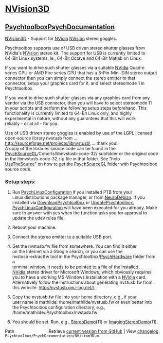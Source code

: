 # [NVision3D](NVision3D)
## [Psychtoolbox](Psychtoolbox)[PsychDocumentation](PsychDocumentation)

[NVision3D](NVision3D) - Support for [NVidia](NVidia) [NVision](NVision) stereo goggles.  
  
Psychtoolbox supports use of USB driven stereo shutter glasses from  
NVidia's [NVision](NVision) stereo kit. The support for USB is currently limited to  
64-Bit Linux systems, ie., 64-Bit Octave and 64-Bit Matlab on Linux.  
  
If you want to drive such shutter glasses via a suitable [NVidia](NVidia) Quadro  
series GPU or AMD Fire series GPU that has a 3-Pin-Mini-DIN stereo output  
connector then you can simply connect the stereo emitter to that  
connector, setup your graphics card for it, and select stereomode 1 in  
Psychtoolbox.  
  
If you want to drive such shutter glasses via any graphics card from any  
vendor via the USB connector, then you will have to select stereomode 11  
in your scripts and perform the following setup steps beforehand. This  
functionality is currently limited to 64-Bit Linux only, and highly  
experimental in nature, without any guarantees that this will work  
reliably - or at all - for you.  
  
Use of USB driven stereo goggles is enabled by use of the LGPL licensed  
open-source library nvstusb from ...  
<http://sourceforge.net/projects/libnvstusb\> ... thank you!  
A copy of the libraries source code can be found in the  
[PsychSourceGL](PsychSourceGL)/Cohorts/libnvstusb-code-32/ subfolder or the original code  
in the libnvstusb-code-32.zip file in that folder. See "help  
[UseTheSource](UseTheSource)" on how to get the [PsychSourceGL](PsychSourceGL) folder with Psychtoolbox  
source code.  
  
  
### Setup steps:  
  
1. Run [PsychLinuxConfiguration](PsychLinuxConfiguration) if you installed PTB from your  
   Linux distributions package manager, or from [NeuroDebian](NeuroDebian). If you  
   installed via [DownloadPsychtoolbox](DownloadPsychtoolbox) or [UpdatePsychtoolbox](UpdatePsychtoolbox),  
   [PsychLinuxConfiguration](PsychLinuxConfiguration) will have been executed for you already. Make  
   sure to answer with yes when the function asks you for approval to  
   update the udev rules file.  
  
2. Reboot your machine.  
  
3. Connect the stereo emitter to a suitable USB port.  
  
4. Get the nvstusb.fw file from somewhere. You can find it either  
   on the Internet via a Google search, or you can use the  
   nvstusb-extractfw tool in the Psychtoolbox/[PsychHardware](PsychHardware) folder from a  
   terminal window. It needs to be pointed to a file of the installed  
   [NVidia](NVidia) stereo driver for Microsoft Windows, which obviously requires  
   you to have a working MS-Windows installation with a [NVidia](NVidia) card.  
   Alternatively follow the instructions about generating nvstusb.fw from  
   this website: <http://nvstusb.gnu-log.net/\>  
  
5. Copy the nvstusb.fw file into your home directory, e.g., if your  
   user name is mathilde: /home/mathilde/nvstusb.fw or even better into  
   the Psychtoolbox configuration directory, e.g.,  
   /home/mathilde/.Psychtoolbox/nvstusb.fw  
  
6. You should be set. Run, e.g., [StereoDemo](StereoDemo)(11) or [ImagingStereoDemo](ImagingStereoDemo)(11).  
  




<div class="code_header" style="text-align:right;">
  <span style="float:left;">Path&nbsp;&nbsp;</span> <span class="counter">Retrieve <a href=
  "https://raw.github.com/Psychtoolbox-3/Psychtoolbox-3/beta/Psychtoolbox/PsychDocumentation/NVision3D.m">current version from GitHub</a> | View <a href=
  "https://github.com/Psychtoolbox-3/Psychtoolbox-3/commits/beta/Psychtoolbox/PsychDocumentation/NVision3D.m">changelog</a></span>
</div>
<div class="code">
  <code>Psychtoolbox/PsychDocumentation/NVision3D.m</code>
</div>

